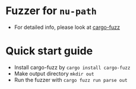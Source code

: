 # Fuzzer for `nu-path`

- For detailed info, please look at [cargo-fuzz](https://github.com/rust-fuzz/cargo-fuzz)

# Quick start guide
- Install cargo-fuzz by `cargo install cargo-fuzz`
- Make output directory `mkdir out`
- Run the fuzzer with `cargo fuzz run parse out`
